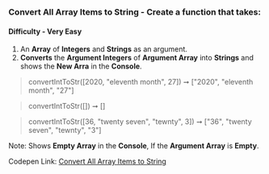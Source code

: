 ### Convert All Array Items to String - Create a function that takes:

#### Difficulty - Very Easy

1. An **Array** of **Integers** and **Strings** as an argument. 
1. **Converts** the **Argument Integers** of **Argument Array** into **Strings** and shows the **New Arra** in the **Console**.

> convertIntToStr([2020, "eleventh month", 27]) ➞ ["2020", "eleventh month", "27"] 

> convertIntToStr([]) ➞ []

> convertIntToStr([36, "twenty seven", "tewnty", 3]) ➞ ["36", "twenty seven", "tewnty", "3"]

Note: Shows **Empty Array** in the **Console**, If the **Argument Array** is **Empty**.

Codepen Link: [Convert All Array Items to String](https://codepen.io/javascriptstudent/pen/vYXYdvV)